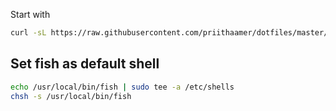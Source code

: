 Start with

```bash
curl -sL https://raw.githubusercontent.com/priithaamer/dotfiles/master/install.sh | bash
```

## Set fish as default shell

```bash
echo /usr/local/bin/fish | sudo tee -a /etc/shells
chsh -s /usr/local/bin/fish
```
